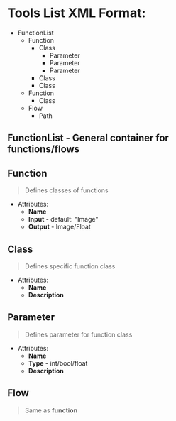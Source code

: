 # Tools List XML Format:
* FunctionList
    * Function
        * Class
            * Parameter
            * Parameter
            * Parameter
        * Class
        * Class
    * Function
        * Class
    * Flow
        * Path


## FunctionList - General container for functions/flows

## Function
> Defines classes of functions

- Attributes:
    - **Name**
    - **Input** - default: "Image"
    - **Output** - Image/Float
    
## Class                       
> Defines specific function class    
                                  
- Attributes:                     
    - **Name**
    - **Description**

## Parameter                       
> Defines parameter for function class   
                                  
- Attributes:                     
    - **Name**                    
    - **Type** - int/bool/float
    - **Description**
       
## Flow
> Same as **function**
